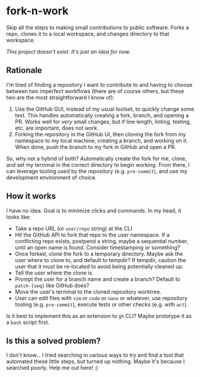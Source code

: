 # fork-n-work

Skip all the steps to making small contributions to public software. Forks a repo, clones it to a local workspace, and changes directory to that workspace.

_This project doesn't exist. It's just an idea for now._


## Rationale

I'm tired of finding a repository I want to contribute to and having to choose between two imperfect workflows (there are of course others, but these two are the most straightforward I know of):

1. Use the GitHub GUI, instead of my usual toolset, to quickly change some text.
   This handles automatically creating a fork, branch, and opening a PR.
   Works well for _very_ small changes, but if line length, linting, testing, etc. are important, does not work.
2. Forking the repository in the GitHub UI, then cloning the fork from my namespace to my local machine, creating a branch, and working on it.
   When done, push the branch to my fork in GitHub and open a PR.

So, why not a hybrid of both?
Automatically create the fork for me, clone, and set my terminal in the correct directory to begin working.
From there, I can leverage tooling used by the repository (e.g. `pre-commit`), and use my development environment of choice.


## How it works

I have no idea. Goal is to minimize clicks and commands. In my head, it looks like:

* Take a repo URL (or `user/repo` string) at the CLI
* Hit the GitHub API to fork that repo to the user namespace.
  If a conflicting repo exists, postpend a string, maybe a sequential number, until an open name is found.
  Consider timestamping or something?
* Once forked, clone the fork to a temporary directory.
  Maybe ask the user where to clone to, and default to tempdir?
  If tempdir, caution the user that it must be re-located to avoid being potentially cleaned up.
* Tell the user where the clone is.
* Prompt the user for a branch name and create a branch?
  Default to `patch-{seq}` like GitHub does?
* Move the user's terminal to the cloned repository worktree.
* User can edit files with `vim` or `code` or `nano` or whatever,
  use repository tooling (e.g. `pre-commit`),
  execute tests or other checks (e.g. with `act`).

Is it best to implement this as an extension to `gh` CLI? Maybe prototype it as a `bash` script first.


## Is this a solved problem?

I don't know... I tried searching in various ways to try and find a tool that automated these little steps, but turned up nothing.
Maybe it's because I searched poorly. Help me out here! :)
